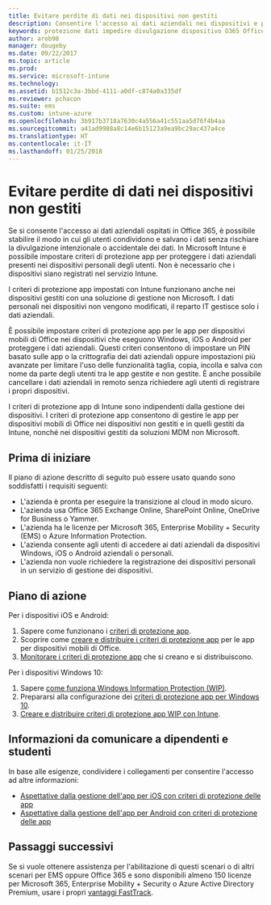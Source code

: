 ```yaml
---
title: Evitare perdite di dati nei dispositivi non gestiti
description: Consentire l'accesso ai dati aziendali nei dispositivi e proteggere i dati dalla divulgazione.
keywords: protezione dati impedire divulgazione dispositivo O365 Office 365
author: arob98
manager: dougeby
ms.date: 09/22/2017
ms.topic: article
ms.prod: 
ms.service: microsoft-intune
ms.technology: 
ms.assetid: b1512c3a-3bbd-4111-a0df-c874a0a335df
ms.reviewer: pchacon
ms.suite: ems
ms.custom: intune-azure
ms.openlocfilehash: 3b917b3718a7630c4a556a41c551aa5d76f4b4aa
ms.sourcegitcommit: a41ad9988a8c14e6b15123a9ea9bc29ac437a4ce
ms.translationtype: HT
ms.contentlocale: it-IT
ms.lasthandoff: 01/25/2018
---
```

# <a name="prevent-data-leaks-on-non-managed-devices"></a>Evitare perdite di dati nei dispositivi non gestiti

Se si consente l'accesso ai dati aziendali ospitati in Office 365, è possibile stabilire il modo in cui gli utenti condividono e salvano i dati senza rischiare la divulgazione intenzionale o accidentale dei dati. In Microsoft Intune è possibile impostare criteri di protezione app per proteggere i dati aziendali presenti nei dispositivi personali degli utenti. Non è necessario che i dispositivi siano registrati nel servizio Intune. 

I criteri di protezione app impostati con Intune funzionano anche nei dispositivi gestiti con una soluzione di gestione non Microsoft. I dati personali nei dispositivi non vengono modificati, il reparto IT gestisce solo i dati aziendali. 

È possibile impostare criteri di protezione app per le app per dispositivi mobili di Office nei dispositivi che eseguono Windows, iOS o Android per proteggere i dati aziendali. Questi criteri consentono di impostare un PIN basato sulle app o la crittografia dei dati aziendali oppure impostazioni più avanzate per limitare l'uso delle funzionalità taglia, copia, incolla e salva con nome da parte degli utenti tra le app gestite e non gestite. È anche possibile cancellare i dati aziendali in remoto senza richiedere agli utenti di registrare i propri dispositivi. 

I criteri di protezione app di Intune sono indipendenti dalla gestione dei dispositivi. I criteri di protezione app consentono di gestire le app per dispositivi mobili di Office nei dispositivi non gestiti e in quelli gestiti da Intune, nonché nei dispositivi gestiti da soluzioni MDM non Microsoft. 

## <a name="before-you-begin"></a>Prima di iniziare

Il piano di azione descritto di seguito può essere usato quando sono soddisfatti i requisiti seguenti:
* L'azienda è pronta per eseguire la transizione al cloud in modo sicuro.
* L'azienda usa Office 365 Exchange Online, SharePoint Online, OneDrive for Business o Yammer.
* L'azienda ha le licenze per Microsoft 365, Enterprise Mobility + Security (EMS) o Azure Information Protection.
* L'azienda consente agli utenti di accedere ai dati aziendali da dispositivi Windows, iOS o Android aziendali o personali. 
* L'azienda non vuole richiedere la registrazione dei dispositivi personali in un servizio di gestione dei dispositivi. 

## <a name="action-plan"></a>Piano di azione

Per i dispositivi iOS e Android: 

1. Sapere come funzionano i [criteri di protezione app](app-protection-policy.md).
2. Scoprire come [creare e distribuire i criteri di protezione app](app-protection-policies.md) per le app per dispositivi mobili di Office. 
3. [Monitorare i criteri di protezione app](app-protection-policies-monitor.md) che si creano e si distribuiscono. 

Per i dispositivi Windows 10: 

1. Sapere [come funziona Windows Information Protection (WIP)](https://docs.microsoft.com/windows/threat-protection/windows-information-protection/protect-enterprise-data-using-wip). 
2. Prepararsi alla configurazione dei [criteri di protezione app per Windows 10](app-protection-policies-configure-windows-10.md).
3. [Creare e distribuire criteri di protezione app WIP con Intune](windows-information-protection-policy-create.md).

## <a name="what-to-tell-employees-and-students"></a>Informazioni da comunicare a dipendenti e studenti

In base alle esigenze, condividere i collegamenti per consentire l'accesso ad altre informazioni: 
* [Aspettative dalla gestione dell'app per iOS con criteri di protezione delle app](app-protection-enabled-apps-ios.md)
* [Aspettative dalla gestione dell'app per Android con criteri di protezione delle app](app-protection-enabled-apps-android.md) 

## <a name="next-steps"></a>Passaggi successivi

Se si vuole ottenere assistenza per l'abilitazione di questi scenari o di altri scenari per EMS oppure Office 365 e sono disponibili almeno 150 licenze per Microsoft 365, Enterprise Mobility + Security o Azure Active Directory Premium, usare i propri [vantaggi FastTrack](https://docs.microsoft.com/enterprise-mobility-security/solutions/enterprise-mobility-fasttrack-program). 